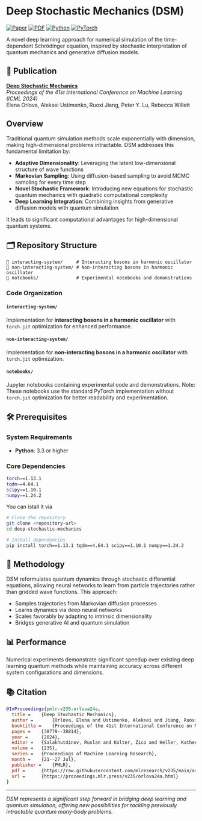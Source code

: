# Deep Stochastic Mechanics (DSM)

[![Paper](https://img.shields.io/badge/Paper-ICML%202024-red)](https://proceedings.mlr.press/v235/orlova24a.html)
[![PDF](https://img.shields.io/badge/PDF-Available-blue)](https://raw.githubusercontent.com/mlresearch/v235/main/assets/orlova24a/orlova24a.pdf)
[![Python](https://img.shields.io/badge/Python-3.3+-green)](https://www.python.org/)
[![PyTorch](https://img.shields.io/badge/PyTorch-1.13.1-orange)](https://pytorch.org/)

A novel deep learning approach for numerical simulation of the time-dependent Schrödinger equation, inspired by stochastic interpretation of quantum mechanics and generative diffusion models.

## 📄 Publication

**[Deep Stochastic Mechanics](https://proceedings.mlr.press/v235/orlova24a.html)**  
*Proceedings of the 41st International Conference on Machine Learning (ICML 2024)*  
Elena Orlova, Aleksei Ustimenko, Ruoxi Jiang, Peter Y. Lu, Rebecca Willett

## Overview

Traditional quantum simulation methods scale exponentially with dimension, making high-dimensional problems intractable. DSM addresses this fundamental limitation by:


- **Adaptive Dimensionality**: Leveraging the latent low-dimensional structure of wave functions
- **Markovian Sampling**: Using diffusion-based sampling to avoid MCMC samoling for every time step
- **Novel Stochastic Framework**: Introducing new equations for stochastic quantum mechanics with quadratic computational complexity
- **Deep Learning Integration**: Combining insights from generative diffusion models with quantum simulation

It leads to significant computational advantages for high-dimensional quantum systems.


## 🗂️ Repository Structure

```
📁 interacting-system/     # Interacting bosons in harmonic oscillator
📁 non-interacting-system/ # Non-interacting bosons in harmonic oscillator  
📁 notebooks/              # Experimental notebooks and demonstrations
```

### Code Organization

#### `interacting-system/`
Implementation for **interacting bosons in a harmonic oscillator** with `torch.jit` optimization for enhanced performance.

#### `non-interacting-system/`
Implementation for **non-interacting bosons in a harmonic oscillator** with `torch.jit` optimization.

#### `notebooks/`
Jupyter notebooks containing experimental code and demonstrations. Note: These notebooks use the standard PyTorch implementation without `torch.jit` optimization for better readability and experimentation.

## 🛠️ Prerequisites

### System Requirements
- **Python**: 3.3 or higher

### Core Dependencies
```bash
torch==1.13.1
tqdm==4.64.1
scipy==1.10.1
numpy==1.24.2
```

You can istall it via
```bash
# Clone the repository
git clone <repository-url>
cd deep-stochastic-mechanics

# Install dependencies
pip install torch==1.13.1 tqdm==4.64.1 scipy==1.10.1 numpy==1.24.2
```

## 🔬 Methodology

DSM reformulates quantum dynamics through stochastic differential equations, allowing neural networks to learn from particle trajectories rather than gridded wave functions. This approach:

- Samples trajectories from Markovian diffusion processes
- Learns dynamics via deep neural networks
- Scales favorably by adapting to intrinsic dimensionality
- Bridges generative AI and quantum simulation

## 📊 Performance

Numerical experiments demonstrate significant speedup over existing deep learning quantum methods while maintaining accuracy across different system configurations and dimensions.


## 📚 Citation

```bibtex
@InProceedings{pmlr-v235-orlova24a,
  title = 	 {Deep Stochastic Mechanics},
  author =       {Orlova, Elena and Ustimenko, Aleksei and Jiang, Ruoxi and Lu, Peter Y. and Willett, Rebecca},
  booktitle = 	 {Proceedings of the 41st International Conference on Machine Learning},
  pages = 	 {38779--38814},
  year = 	 {2024},
  editor = 	 {Salakhutdinov, Ruslan and Kolter, Zico and Heller, Katherine and Weller, Adrian and Oliver, Nuria and Scarlett, Jonathan and Berkenkamp, Felix},
  volume = 	 {235},
  series = 	 {Proceedings of Machine Learning Research},
  month = 	 {21--27 Jul},
  publisher =    {PMLR},
  pdf = 	 {https://raw.githubusercontent.com/mlresearch/v235/main/assets/orlova24a/orlova24a.pdf},
  url = 	 {https://proceedings.mlr.press/v235/orlova24a.html}
}
```
---

*DSM represents a significant step forward in bridging deep learning and quantum simulation, offering new possibilities for tackling previously intractable quantum many-body problems.*

